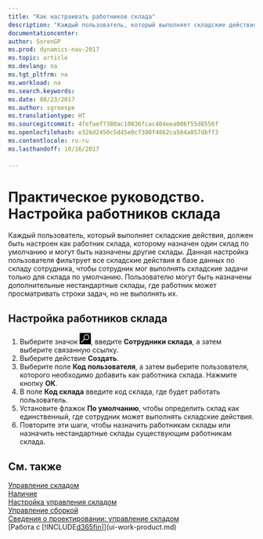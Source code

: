 ```yaml
---
title: "Как настраивать работников склада"
description: "Каждый пользователь, который выполняет складские действия, должен быть настроен как работник склада, которому назначен один склад по умолчанию и могут быть назначены другие склады."
documentationcenter: 
author: SorenGP
ms.prod: dynamics-nav-2017
ms.topic: article
ms.devlang: na
ms.tgt_pltfrm: na
ms.workload: na
ms.search.keywords: 
ms.date: 08/23/2017
ms.author: sgroespe
ms.translationtype: HT
ms.sourcegitcommit: 4fefaef7380ac10836fcac404eea006f55d8556f
ms.openlocfilehash: e326d2450c5d45e0cf380f4862ca584a057dbff3
ms.contentlocale: ru-ru
ms.lasthandoff: 10/16/2017

---
```

# <a name="how-to-set-up-warehouse-employees"></a>Практическое руководство. Настройка работников склада
Каждый пользователь, который выполняет складские действия, должен быть настроен как работник склада, которому назначен один склад по умолчанию и могут быть назначены другие склады. Данная настройка пользователя фильтрует все складские действия в базе данных по складу сотрудника, чтобы сотрудник мог выполнять складские задачи только для склада по умолчанию. Пользователю могут быть назначены дополнительные нестандартные склады, где работник может просматривать строки задач, но не выполнять их.

## <a name="to-set-up-warehouse-employees"></a>Настройка работников склада  
1.  Выберите значок ![Поиск страницы или отчета](media/ui-search/search_small.png "Значок поиска страницы или отчета"), введите **Сотрудники склада**, а затем выберите связанную ссылку.  
2. Выберите действие **Создать**.  
3. Выберите поле **Код пользователя**, а затем выберите пользователя, которого необходимо добавить как работника склада. Нажмите кнопку **ОК**.  
6.  В поле **Код склада** введите код склада, где будет работать пользователь.  
7.  Установите флажок **По умолчанию**, чтобы определить склад как единственный, где сотрудник может выполнять складские действия.  
8.  Повторите эти шаги, чтобы назначить работникам склады или назначить нестандартные склады существующим работникам склада.  

## <a name="see-also"></a>См. также  
[Управление складом](warehouse-manage-warehouse.md)  
[Наличие](inventory-manage-inventory.md)  
[Настройка управления складом](warehouse-setup-warehouse.md)     
[Управление сборкой](assembly-assemble-items.md)    
[Сведения о проектировании: управление складом](design-details-warehouse-management.md)  
[Работа с [!INCLUDE[d365fin](includes/d365fin_md.md)]](ui-work-product.md)  

